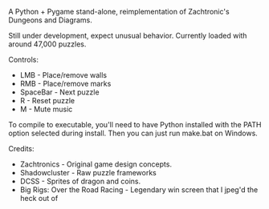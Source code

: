 A Python + Pygame stand-alone, reimplementation of Zachtronic's Dungeons and Diagrams.

Still under development, expect unusual behavior.
Currently loaded with around 47,000 puzzles.

Controls:
* LMB - Place/remove walls
* RMB - Place/remove marks
* SpaceBar - Next puzzle
* R - Reset puzzle
* M - Mute music

To compile to executable, you'll need to have Python installed with the PATH option
selected during install. Then you can just run make.bat on Windows.

Credits:
* Zachtronics                    - Original game design concepts.
* Shadowcluster                  - Raw puzzle frameworks
* DCSS                           - Sprites of dragon and coins.
* Big Rigs: Over the Road Racing - Legendary win screen that I jpeg'd the heck out of

